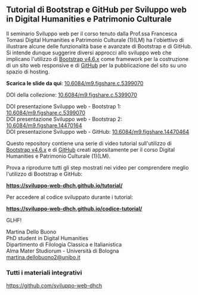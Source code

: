 ## Tutorial di Bootstrap e GitHub per Sviluppo web in Digital Humanities e Patrimonio Culturale

Il seminario Sviluppo web per il corso tenuto dalla Prof.ssa Francesca Tomasi Digital Humanities e Patrimonio Culturale (1)(LM) ha l'obiettivo di illustrare alcune delle funzionalità base e avanzate di Bootstrap e di GitHub. Si intende dunque suggerire diversi approcci allo sviluppo web che implicano l'utilizzo di <a href="https://getbootstrap.com/docs/4.6/getting-started/introduction/" target="_blank" alt="Bootstrap v4.6.x">Bootstrap v4.6.x</a> come framework per la costruzione di un sito web responsive e di <a href="http://github.com/" target="_blank" alt="GitHub">GitHub</a> per la pubblicazione del sito su uno spazio di hosting.

<b>Scarica le slide da qui</b>: <a href="https://figshare.com/collections/Sviluppo_web_in_Digital_Humanities_e_Patrimonio_Culturale/5399070/4" title="GitHub">10.6084/m9.figshare.c.5399070</a>



DOI della collezione: <a href="https://figshare.com/collections/Sviluppo_web_in_Digital_Humanities_e_Patrimonio_Culturale/5399070/4" title="GitHub">10.6084/m9.figshare.c.5399070</a>

DOI presentazione Sviluppo web - Bootstrap 1: <a href="https://figshare.com/articles/presentation/Sviluppo_web_-_Bootstrap_1/14469456?backTo=/collections/Sviluppo_web_in_Digital_Humanities_e_Patrimonio_Culturale/5399070" title="GitHub">10.6084/m9.figshare.c.5399070</a>
<br>
DOI presentazione Sviluppo web - Bootstrap 2: <a href="https://figshare.com/articles/presentation/Sviluppo_web_-_Bootstrap_2/14470164/1" title="GitHub">10.6084/m9.figshare.14470164</a>
<br>
DOI presentazione Sviluppo web - GitHub: <a href="https://figshare.com/articles/presentation/Sviluppo_web_-_GitHub/14470464" title="GitHub">10.6084/m9.figshare.14470464</a>

Questo repository contiene una serie di video tutorial sull'utilizzo di <a href="https://getbootstrap.com/docs/4.6/getting-started/introduction/" target="_blank" alt="Bootstrap v4.6.x">Bootstrap v4.6.x</a> e di <a href="https://github.com/" target="_blank" alt="GitHub">GitHub</a> creati appositamente per il corso Digital Humanities e Patrimonio Culturale (1)(LM).

Prova a riprodurre tutti gli step mostrati nei video per comprendere meglio l'utilizzo di Bootstrap e GitHub:

<b>https://sviluppo-web-dhch.github.io/tutorial/</b>

Per accedere al codice sviluppato durante i tutorial:

<b>https://sviluppo-web-dhch.github.io/codice-tutorial/</b>

GLHF!

Martina Dello Buono
<br>
PhD student in Digital Humanities
<br>
Dipartimento di Filologia Classica e Italianistica
<br>
Alma Mater Studiorum - Università di Bologna
<br>
martina.dellobuono2@unibo.it

### Tutti i materiali integrativi
https://github.com/sviluppo-web-dhch

